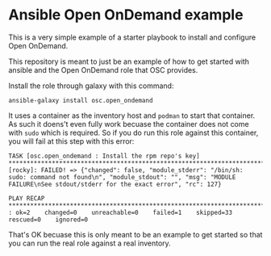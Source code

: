 # Ansible Open OnDemand example

This is a very simple example of a starter playbook to install
and configure Open OnDemand.

This repository is meant to just be an example of how to get started
with ansible and the Open OnDemand role that OSC provides.

Install the role through galaxy with this command:

```
ansible-galaxy install osc.open_ondemand
```



It uses a container as the inventory host and `podman` to start
that container. As such it doens't even fully work becuase the container
does not come with `sudo` which is required.  So if you do run this role
against this container, you will fail at this step with this error:

```
TASK [osc.open_ondemand : Install the rpm repo's key] ***********************************************************************************************************************************fatal: [rocky]: FAILED! => {"changed": false, "module_stderr": "/bin/sh: sudo: command not found\n", "module_stdout": "", "msg": "MODULE FAILURE\nSee stdout/stderr for the exact error", "rc": 127}

PLAY RECAP ******************************************************************************************************************************************************************************rocky                      : ok=2    changed=0    unreachable=0    failed=1    skipped=33   rescued=0    ignored=0
```

That's OK becuase this is only meant to be an example to get started
so that you can run the real role against a real inventory.
